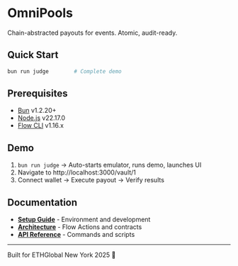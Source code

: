 # OmniPools

Chain-abstracted payouts for events. Atomic, audit-ready.

## Quick Start

```bash
bun run judge        # Complete demo
```

## Prerequisites

- [Bun](https://bun.sh/) v1.2.20+
- [Node.js](https://nodejs.org/) v22.17.0
- [Flow CLI](https://developers.flow.com/tools/flow-cli) v1.16.x

## Demo

1. `bun run judge` → Auto-starts emulator, runs demo, launches UI
2. Navigate to http://localhost:3000/vault/1
3. Connect wallet → Execute payout → Verify results

## Documentation

- **[Setup Guide](docs/setup.md)** - Environment and development
- **[Architecture](docs/architecture.md)** - Flow Actions and contracts
- **[API Reference](docs/runbook.md)** - Commands and scripts

---

Built for ETHGlobal New York 2025 🗽